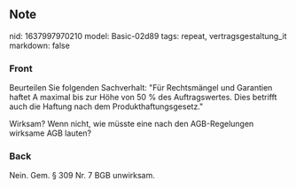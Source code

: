 ## Note
nid: 1637997970210
model: Basic-02d89
tags: repeat, vertragsgestaltung_it
markdown: false

### Front
Beurteilen Sie folgenden Sachverhalt:
"Für Rechtsmängel und Garantien haftet A maximal bis zur Höhe von 50 % des Auftragswertes. Dies betrifft auch die Haftung nach dem Produkthaftungsgesetz."

Wirksam? Wenn nicht, wie müsste eine nach den AGB-Regelungen wirksame AGB lauten?

### Back
Nein. Gem. § 309 Nr. 7 BGB unwirksam.

